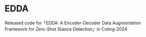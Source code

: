 # EDDA
Released code for「EDDA: A Encoder-Decoder Data Augmentation Framework for Zero-Shot Stance Detection」in Coling-2024 
